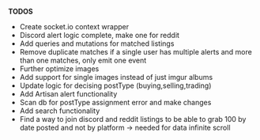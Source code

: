**TODOS**

- Create socket.io context wrapper
- Discord alert logic complete, make one for reddit
- Add queries and mutations for matched listings
- Remove duplicate matches if a single user has multiple alerts and more than one matches, only emit one event
- Further optimize images
- Add support for single images instead of just imgur albums
- Update logic for decising postType (buying,selling,trading)
- Add Artisan alert functionality
- Scan db for postType assignment error and make changes
- Add search functionality
- Find a way to join discord and reddit listings to be able to grab 100 by date posted and not by platform -> needed for data infinite scroll
